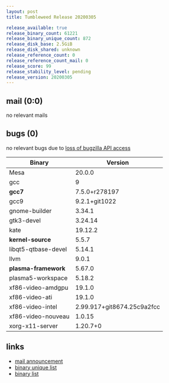 ```yaml
---
layout: post
title: Tumbleweed Release 20200305

release_available: true
release_binary_count: 61221
release_binary_unique_count: 872
release_disk_base: 2.5GiB
release_disk_shared: unknown
release_reference_count: 0
release_reference_count_mail: 0
release_score: 99
release_stability_level: pending
release_version: 20200305
---
```


## mail (0:0)

no relevant mails

## bugs (0)

<!--more-->

no relevant bugs due to [loss of bugzilla API access](https://bugzilla.opensuse.org/show_bug.cgi?id=1157722)

Binary | Version
--- | ---
Mesa | 20.0.0
gcc | 9
**gcc7** | 7.5.0+r278197
gcc9 | 9.2.1+git1022
gnome-builder | 3.34.1
gtk3-devel | 3.24.14
kate | 19.12.2
**kernel-source** | 5.5.7
libqt5-qtbase-devel | 5.14.1
llvm | 9.0.1
**plasma-framework** | 5.67.0
plasma5-workspace | 5.18.2
xf86-video-amdgpu | 19.1.0
xf86-video-ati | 19.1.0
xf86-video-intel | 2.99.917+git8674.25c9a2fcc
xf86-video-nouveau | 1.0.15
xorg-x11-server | 1.20.7+0

## links

- [mail announcement](https://lists.opensuse.org/opensuse-factory/2020-03/msg00071.html)
- [binary unique list](http://download.opensuse.org/history/20200305/rpm.unique.list)
- [binary list](http://download.opensuse.org/history/20200305/rpm.list)
